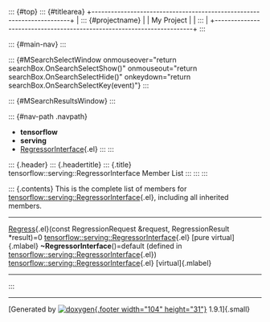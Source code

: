 ::: {#top}
::: {#titlearea}
+-----------------------------------------------------------------------+
| ::: {#projectname}                                                    |
| My Project                                                            |
| :::                                                                   |
+-----------------------------------------------------------------------+
:::

::: {#main-nav}
:::

::: {#MSearchSelectWindow onmouseover="return searchBox.OnSearchSelectShow()" onmouseout="return searchBox.OnSearchSelectHide()" onkeydown="return searchBox.OnSearchSelectKey(event)"}
:::

::: {#MSearchResultsWindow}
:::

::: {#nav-path .navpath}
-   **tensorflow**
-   **serving**
-   [RegressorInterface](classtensorflow_1_1serving_1_1RegressorInterface.html){.el}
:::
:::

::: {.header}
::: {.headertitle}
::: {.title}
tensorflow::serving::RegressorInterface Member List
:::
:::
:::

::: {.contents}
This is the complete list of members for
[tensorflow::serving::RegressorInterface](classtensorflow_1_1serving_1_1RegressorInterface.html){.el},
including all inherited members.

  ------------------------------------------------------------------------------------------------------------------------------------------------------------------------ ------------------------------------------------------------------------------------------------------- -------------------------
  [Regress](classtensorflow_1_1serving_1_1RegressorInterface.html#aef7f5c7d1d322f05a0821f20c0164203){.el}(const RegressionRequest &request, RegressionResult \*result)=0   [tensorflow::serving::RegressorInterface](classtensorflow_1_1serving_1_1RegressorInterface.html){.el}   [pure virtual]{.mlabel}
  **\~RegressorInterface**()=default (defined in [tensorflow::serving::RegressorInterface](classtensorflow_1_1serving_1_1RegressorInterface.html){.el})                    [tensorflow::serving::RegressorInterface](classtensorflow_1_1serving_1_1RegressorInterface.html){.el}   [virtual]{.mlabel}
  ------------------------------------------------------------------------------------------------------------------------------------------------------------------------ ------------------------------------------------------------------------------------------------------- -------------------------
:::

------------------------------------------------------------------------

[Generated by [![doxygen](doxygen.svg){.footer width="104"
height="31"}](https://www.doxygen.org/index.html) 1.9.1]{.small}
